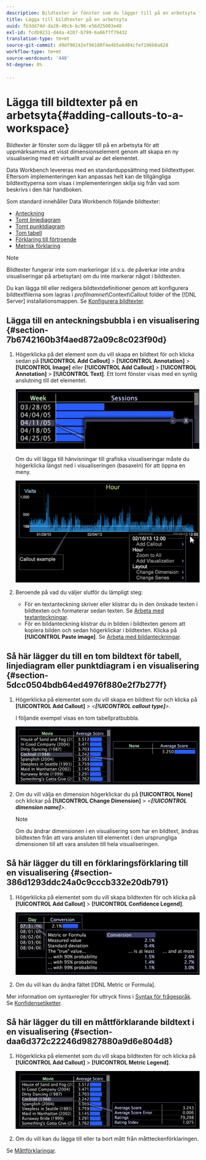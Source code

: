 ```yaml
---
description: Bildtexter är fönster som du lägger till på en arbetsyta för att uppmärksamma ett visst dimensionselement genom att skapa en ny visualisering med ett virtuellt urval av det elementet.
title: Lägga till bildtexter på en arbetsyta
uuid: fb3dd74d-da20-40cb-bc96-e56d25003e48
exl-id: fcdb9231-d44a-4287-b799-6a66f7f79432
translation-type: tm+mt
source-git-commit: d9df90242ef96188f4e4b5e6d04cfef196b0a628
workflow-type: tm+mt
source-wordcount: '440'
ht-degree: 0%

---
```


# Lägga till bildtexter på en arbetsyta{#adding-callouts-to-a-workspace}

Bildtexter är fönster som du lägger till på en arbetsyta för att uppmärksamma ett visst dimensionselement genom att skapa en ny visualisering med ett virtuellt urval av det elementet.

Data Workbench levereras med en standarduppsättning med bildtexttyper. Eftersom implementeringen kan anpassas helt kan de tillgängliga bildtexttyperna som visas i implementeringen skilja sig från vad som beskrivs i den här handboken.

Som standard innehåller Data Workbench följande bildtexter:

* [Anteckning](../../../home/c-get-started/c-vis/c-call-wkspc.md#section-7b6742160b3f4aed872a09c8c023f90d)
* [Tomt linjediagram](../../../home/c-get-started/c-vis/c-call-wkspc.md#section-5dcc0504bdb64ed4976f880e2f7b277f)
* [Tomt punktdiagram](../../../home/c-get-started/c-vis/c-call-wkspc.md#section-5dcc0504bdb64ed4976f880e2f7b277f)
* [Tom tabell](../../../home/c-get-started/c-vis/c-call-wkspc.md#section-5dcc0504bdb64ed4976f880e2f7b277f)
* [Förklaring till förtroende](../../../home/c-get-started/c-vis/c-call-wkspc.md#section-386d1293ddc24a0c9cccb332e20db791)
* [Metrisk förklaring](../../../home/c-get-started/c-vis/c-call-wkspc.md#section-daa6d372c22246d9827880a9d6e804d8)

>[!NOTE]
>
>Bildtexter fungerar inte som markeringar (d.v.s. de påverkar inte andra visualiseringar på arbetsytan) om du inte markerar något i bildtexten.

Du kan lägga till eller redigera bildtextdefinitioner genom att konfigurera bildtextfilerna som lagras i *profilnamnet*\Context\Callout folder of the [!DNL Server] installationsmappen. Se [Konfigurera bildtexter](../../../home/c-get-started/c-intf-anlys-ftrs/c-config-callouts.md#concept-f6e91e172f5e4c009245c9c549beb76a).

## Lägga till en anteckningsbubbla i en visualisering {#section-7b6742160b3f4aed872a09c8c023f90d}

1. Högerklicka på det element som du vill skapa en bildtext för och klicka sedan på **[!UICONTROL Add Callout]** > **[!UICONTROL Annotation]** > **[!UICONTROL Image]** eller **[!UICONTROL Add Callout]** > **[!UICONTROL Annotation]** > **[!UICONTROL Text]**. Ett tomt fönster visas med en synlig anslutning till det elementet.

   ![](assets/client-call.png)

   Om du vill lägga till hänvisningar till grafiska visualiseringar måste du högerklicka längst ned i visualiseringen (basaxeln) för att öppna en meny.

   ![](assets/visualization_callout_linegraph.png)

1. Beroende på vad du väljer slutför du lämpligt steg:

   * För en textanteckning skriver eller klistrar du in den önskade texten i bildtexten och formaterar sedan texten. Se [Arbeta med textanteckningar](../../../home/c-get-started/c-analysis-vis/c-annots/c-text-annots.md#concept-55b4aa3e0c58470b8e3c9d452e12a777).
   * För en bildanteckning klistrar du in bilden i bildtexten genom att kopiera bilden och sedan högerklickar i bildtexten. Klicka på **[!UICONTROL Paste image]**. Se [Arbeta med bildanteckningar](../../../home/c-get-started/c-analysis-vis/c-annots/c-image-annots.md#concept-02081ed7d91c4fdcb8fc863f2a51c962).

## Så här lägger du till en tom bildtext för tabell, linjediagram eller punktdiagram i en visualisering {#section-5dcc0504bdb64ed4976f880e2f7b277f}

1. Högerklicka på elementet som du vill skapa en bildtext för och klicka på **[!UICONTROL Add Callout]** > *&lt;**[!UICONTROL callout type]**>*.

   I följande exempel visas en tom tabellpratbubbla.

   ![](assets/vis_callout_blank_bar_graph.png)

1. Om du vill välja en dimension högerklickar du på **[!UICONTROL None]** och klickar på **[!UICONTROL Change Dimension]** > *&lt;**[!UICONTROL dimension name]**>*.

   >[!NOTE]
   >
   >Om du ändrar dimensionen i en visualisering som har en bildtext, ändras bildtexten från att vara ansluten till elementet i den ursprungliga dimensionen till att vara ansluten till hela visualiseringen.

## Så här lägger du till en förklaringsförklaring till en visualisering {#section-386d1293ddc24a0c9cccb332e20db791}

1. Högerklicka på elementet som du vill skapa bildtexten för och klicka på **[!UICONTROL Add Callout]** > **[!UICONTROL Confidence Legend]**.

   ![](assets/vis_callout_confidenceLegend.png)

1. Om du vill kan du ändra fältet [!DNL Metric or Formula].

Mer information om syntaxregler för uttryck finns i [Syntax för frågespråk](../../../home/c-get-started/c-qry-lang-syntx/c-qry-lang-syntx.md#concept-15d1d3f5164a47d49468c5acb7299d9f). Se [Konfidensetiketter](../../../home/c-get-started/c-analysis-vis/c-legends/c-conf-leg.md#concept-73db81c2c218427786c04068aa778efd).

## Så här lägger du till en måttförklarande bildtext i en visualisering {#section-daa6d372c22246d9827880a9d6e804d8}

1. Högerklicka på elementet som du vill skapa bildtexten för och klicka på **[!UICONTROL Add Callout]** > **[!UICONTROL Metric Legend]**.

   ![](assets/vis_callout_metricLegend.png)

1. Om du vill kan du lägga till eller ta bort mått från måttteckenförklaringen.

Se [Måttförklaringar](../../../home/c-get-started/c-analysis-vis/c-legends/c-metric-leg.md#concept-e7195bc8f7844ae295bda3a88b028d5b).
